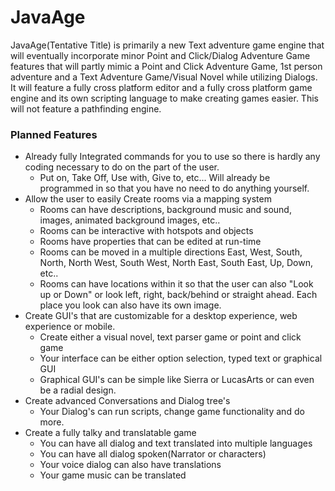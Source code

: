 # JavaAge
JavaAge(Tentative Title) is primarily a new Text adventure game engine that will eventually incorporate minor Point and Click/Dialog Adventure Game features that will partly mimic a Point and Click Adventure Game, 1st person adventure and a Text Adventure Game/Visual Novel while utilizing Dialogs. It will feature a fully cross platform editor and a fully cross platform game engine and its own scripting language to make creating games easier. This will not feature a pathfinding engine.

### Planned Features
* Already fully Integrated commands for you to use so there is hardly any coding necessary to do on the part of the user.
   * Put on, Take Off, Use with, Give to, etc... Will already be programmed in so that you have no need to do anything yourself.
* Allow the user to easily Create rooms via a mapping system
   * Rooms can have descriptions, background music and sound, images, animated background images, etc..
   * Rooms can be interactive with hotspots and objects
   * Rooms have properties that can be edited at run-time
   * Rooms can be moved in a multiple directions East, West, South, North, North West, South West, North East, South East, Up, Down, etc..
   * Rooms can have locations within it so that the user can also "Look up or Down" or look left, right, back/behind or straight ahead. Each place you look can also have its own image.
* Create GUI's that are customizable for a desktop experience, web experience or mobile. 
    * Create either a visual novel, text parser game or point and click game
    * Your interface can be either option selection, typed text or graphical GUI
    * Graphical GUI's can be simple like Sierra or LucasArts or can even be a radial design.
* Create advanced Conversations and Dialog tree's
    * Your Dialog's can run scripts, change game functionality and do more.
* Create a fully talky and translatable game
    * You can have all dialog and text translated into multiple languages
    * You can have all dialog spoken(Narrator or characters)
    * Your voice dialog can also have translations
    * Your game music can be translated
   
